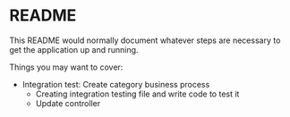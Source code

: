 # README

This README would normally document whatever steps are necessary to get the
application up and running.

Things you may want to cover:

- Integration test: Create category business process
    - Creating integration testing file and write code to test it
    - Update controller 





 